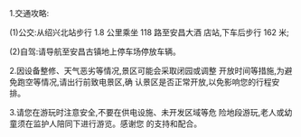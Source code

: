 1.交通攻略:

(1)公交:从绍兴北站步行 1.8 公里乘坐 118 路至安昌大酒 店站,下车后步行 162 米;

(2)自驾:请导航至安昌古镇地上停车场停放车辆。

2.因设备整修、天气恶劣等情况,景区可能会采取闭园或调整 开放时间等措施,为避免跑空等情况,请出行前致电景区,确 认景区是否正常开放,以免影响您的行程安排。

3.请您在游玩时注意安全,不要在供电设施、未开发区域等危 险地段游玩,老人或幼童须在监护人陪同下进行游览。感谢您 的支持和配合。
